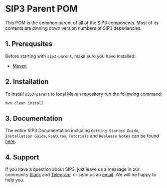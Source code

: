 # SIP3 Parent POM

This POM is the common parent of all of the SIP3 components. Most of its contents are pinning down version numbers of SIP3 depedencies.

## 1. Prerequsites

Before starting with `sip3-parent`, make sure you have installed:

* [Maven](https://maven.apache.org/install.html)

## 2. Installation

To install `sip3-parent` to local Maven repository run the following command:
```
mvn clean install
```
## 3. Documentation

The entire SIP3 Documentation including `Getting Started Guide`, `Installation Guide`, `Features`, `Tutorials` and `Realease Notes` can be found [here](https://sip3.io/docs/GettingStartedGuide.html).

## 4. Support

If you have a question about SIP3, just leave us a message in our community [Slack](https://join.slack.com/t/sip3-community/shared_invite/enQtOTIyMjg3NDI0MjU3LWUwYzhlOTFhODYxMTEwNjllYjZjNzc1M2NmM2EyNDM0ZjJmNTVkOTg1MGQ3YmFmNWU5NjlhOGI3MWU1MzUwMjE) and [Telegram](https://t.me/sip3io), or send us an [email](mailto:support@sip3.io). We will be happy to help you.
